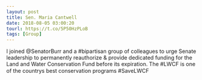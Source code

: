 ```yaml
---
layout: post
title: Sen. Maria Cantwell
date: 2018-08-05 03:00:20
tourl: https://t.co/5P50HzPLoB
tags: [Group]
---
```

I joined @SenatorBurr and a #bipartisan group of colleagues to urge Senate leadership to permanently reauthorize &amp; provide dedicated funding for the Land and Water Conservation Fund before its expiration. The #LWCF is one of the countrys best conservation programs #SaveLWCF